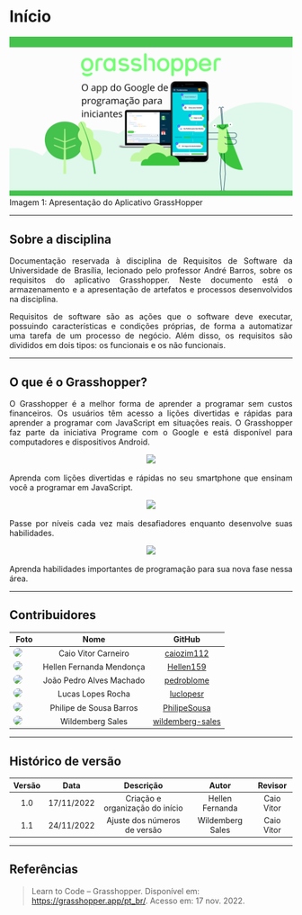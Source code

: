 # Início

<div style="text-align:center"><img src= "assets/inicio.png"/></div>
<figcaption>Imagem 1: Apresentação do Aplicativo GrassHopper  </figcaption>

---

## Sobre a disciplina

<p style="text-align: justify;">Documentação reservada à disciplina de Requisitos de Software da Universidade de Brasília, lecionado pelo professor André Barros, sobre os requisitos do aplicativo Grasshopper. Neste documento está o armazenamento e a apresentação de artefatos e processos desenvolvidos na disciplina.</p>

<p style="text-align: justify;">Requisitos de software são as ações que o software deve executar, possuindo características e condições próprias, de forma a automatizar uma tarefa de um processo de negócio. Além disso, os requisitos são divididos em dois tipos: os funcionais e os não funcionais.</p>

---

## O que é o Grasshopper?

<p style="text-align: justify;">O Grasshopper é a melhor forma de aprender a programar sem custos financeiros. Os usuários têm acesso a lições divertidas e rápidas para aprender a programar com JavaScript em situações reais. O Grasshopper faz parte da iniciativa Programe com o Google e está disponível para computadores e dispositivos Android.</p>

<div style="text-align:center"><img src= "https://grasshopper.app/assets/static/images/home-touts/adventure__waving.svg"/></div>
<p style="text-align: justify;">Aprenda com lições divertidas e rápidas no seu smartphone que ensinam você a programar em JavaScript.</p>

<div style="text-align:center"><img src= "https://grasshopper.app/assets/static/images/home-touts/adventure__coding.svg"/></div>
<p style="text-align: justify;">Passe por níveis cada vez mais desafiadores enquanto desenvolve suas habilidades.</p>

<div style="text-align:center"><img src= "https://grasshopper.app/assets/static/images/home-touts/adventure__journey.svg"/></div>
<p style="text-align: justify;">Aprenda habilidades importantes de programação para sua nova fase nessa área.</p>

---

## Contribuidores

|                                                                                          **Foto**                                                                                          |         **Nome**         |                       **GitHub**                        |
| :----------------------------------------------------------------------------------------------------------------------------------------------------------------------------------------: | :----------------------: | :-----------------------------------------------------: |
|    <a href="https://github.com/caiozim112"><img src="https://avatars.githubusercontent.com/u/83408899?v=4" height="auto" width="90" style="border-radius:50%"></a> &nbsp; &nbsp; &nbsp;    |   Caio Vitor Carneiro    |       [caiozim112](https://github.com/caiozim112)       |
|    <a href="https://github.com/Hellen159"><img src="https://avatars.githubusercontent.com/u/84354824?v=4" height="auto" width="90" style="border-radius:50%"></a> &nbsp; &nbsp; &nbsp;     | Hellen Fernanda Mendonça |        [Hellen159](https://github.com/Hellen159)        |
|    <a href="https://github.com/pedroblome"><img src="https://avatars.githubusercontent.com/u/68927069?v=4" height="auto" width="90" style="border-radius:50%"></a> &nbsp; &nbsp; &nbsp;    | João Pedro Alves Machado |       [pedroblome](https://github.com/pedroblome)       |
|    <a href="https://github.com/luclopesr"><img src="https://avatars.githubusercontent.com/u/88348202?v=4" height="auto" width="90" style="border-radius:50%"></a> &nbsp; &nbsp; &nbsp;     |    Lucas Lopes Rocha     |        [luclopesr](https://github.com/luclopesr)        |
|   <a href="https://github.com/PhilipeSousa"><img src="https://avatars.githubusercontent.com/u/78869177?v=4" height="auto" width="90" style="border-radius:50%"></a> &nbsp; &nbsp; &nbsp;   | Philipe de Sousa Barros  |     [PhilipeSousa](https://github.com/PhilipeSousa)     |
| <a href="https://github.com/wildemberg-sales"><img src="https://avatars.githubusercontent.com/u/92035272?v=4" height="auto" width="90" style="border-radius:50%"></a> &nbsp; &nbsp; &nbsp; |     Wildemberg Sales     | [wildemberg-sales](https://github.com/wildemberg-sales) |

---

## Histórico de versão

| Versão |    Data    |            Descrição            |      Autor      | Revisor |
| :----: | :--------: | :-----------------------------: | :-------------: | :-----: |
|  1.0   | 17/11/2022 | Criação e organização do início | Hellen Fernanda | Caio Vitor|
|  1.1   | 24/11/2022 | Ajuste dos números de versão      | Wildemberg Sales | Caio Vitor |

---

## Referências

> Learn to Code – Grasshopper. Disponível em: <https://grasshopper.app/pt_br/>. Acesso em: 17 nov. 2022.
